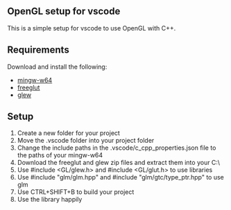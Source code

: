 ## OpenGL setup for vscode

This is a simple setup for vscode to use OpenGL with C++.

## Requirements
Download and install the following:
- [mingw-w64](https://github.com/fatbrother/mingw64)
- [freeglut](https://www.transmissionzero.co.uk/software/freeglut-devel/)
- [glew](https://sourceforge.net/projects/glew/files/glew/2.1.0/glew-2.1.0-win32.zip/download)

## Setup
1. Create a new folder for your project
2. Move the .vscode folder into your project folder
3. Change the include paths in the .vscode/c_cpp_properties.json file to the paths of your mingw-w64
4. Download the freeglut and glew zip files and extract them into your C:\
5. Use #include <GL/glew.h> and #include <GL/glut.h> to use libraries
6. Use #include "glm/glm.hpp" and #include "glm/gtc/type_ptr.hpp" to use glm
7. Use CTRL+SHIFT+B to build your project
8. Use the library happily